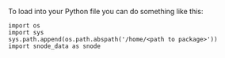 To load into your Python file you can do something like this:

```
import os
import sys
sys.path.append(os.path.abspath('/home/<path to package>'))
import snode_data as snode
```

